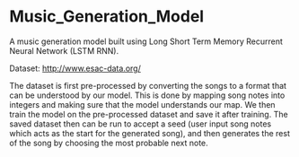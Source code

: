 # Music_Generation_Model
A music generation model built using Long Short Term Memory Recurrent Neural Network (LSTM RNN).  
  
Dataset: http://www.esac-data.org/  

The dataset is first pre-processed by converting the songs to a format that can be understood by our model. This is done by mapping song notes into integers and making sure that the model understands our map.
We then train the model on the pre-processed dataset and save it after training.
The saved dataset then can be run to accept a seed (user input song notes which acts as the start for the generated song), and then generates the rest of the song by choosing the most probable next note.
